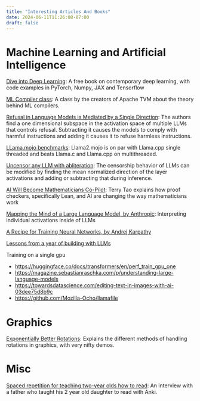 ```yaml
---
title: "Interesting Articles And Books"
date: 2024-06-11T11:26:08-07:00
draft: false
---
```

# Machine Learning and Artificial Intelligence

[Dive into Deep Learning](https://d2l.ai/index.html):
A free book on contemporary deep learning, with code examples in PyTorch, Numpy, JAX and Tensorflow

[ML Compiler class](https://mlc.ai/summer22/schedule):
A class by the creators of Apache TVM about the theory behind ML compilers.

[Refusal in Language Models is Mediated by a Single Direction](https://arxiv.org/abs/2406.11717):
The authors find a one dimensional subspace in the activation space of multiple LLMs that controls refusal.
Subtracting it causes the models to comply with harmful instructions and adding it causes it to refuse harmless instructions.

[LLama.mojo benchmarks](https://engiware.com/benchmark/llama2-ports-extensive-benchmarks-mac-m1-max.html):
Llama2.mojo is on par with Llama.cpp single threaded and beats Llama.c and Llama.cpp on multithreaded.

[Uncensor any LLM with abliteration](https://huggingface.co/blog/mlabonne/abliteration):
The censorship behavior of LLMs can be modified by finding the mean normalized direction of the layer activations and adding or subtracting that during inference.

[AI Will Become Mathematicians Co-Pilot](https://www.scientificamerican.com/article/ai-will-become-mathematicians-co-pilot/):
Terry Tao explains how proof checkers, specifically Lean, and AI are changing the way mathematicians work

[Mapping the Mind of a Large Language Model, by Anthropic](https://www.anthropic.com/news/mapping-mind-language-model):
Interpreting individual activations inside of LLMs

[A Recipe for Training Neural Networks, by Andrej Karpathy](https://karpathy.github.io/2019/04/25/recipe/)

[Lessons from a year of building with LLMs](https://applied-llms.org/)

Training on a single gpu
 - https://huggingface.co/docs/transformers/en/perf_train_gpu_one
 - https://magazine.sebastianraschka.com/p/understanding-large-language-models
 - https://towardsdatascience.com/editing-text-in-images-with-ai-03dee75d8b9c
 - https://github.com/Mozilla-Ocho/llamafile


# Graphics

[Exponentially Better Rotations](https://thenumb.at/Exponential-Rotations/):
Explains the different methods of handling rotations in graphics, with very nifty demos.

# Misc

[Spaced repetition for teaching two-year olds how to read](https://chrislakin.blog/p/spaced-repetition-for-teaching-two):
An interview with a father who taught his 2 year old daughter to read with Anki.

